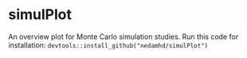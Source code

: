 # simulPlot
An overview plot for Monte Carlo simulation studies.
Run this code for installation:
`devtools::install_github("nedamhd/simulPlot")`
